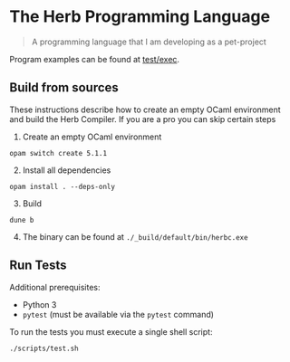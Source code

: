 # The Herb Programming Language

> A programming language that I am developing as a pet-project

Program examples can be found at [test/exec](test/exec).

## Build from sources

These instructions describe how to create an empty OCaml environment and build the Herb Compiler. If you are a pro you can skip certain steps

1. Create an empty OCaml environment

```
opam switch create 5.1.1
```

2. Install all dependencies

```
opam install . --deps-only
```

3. Build

```
dune b
```

4. The binary can be found at `./_build/default/bin/herbc.exe`

## Run Tests

Additional prerequisites:

* Python 3
* `pytest` (must be available via the `pytest` command)

To run the tests you must execute a single shell script:

```
./scripts/test.sh
```
